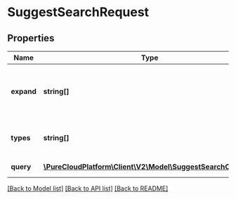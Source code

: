 # SuggestSearchRequest

## Properties
Name | Type | Description | Notes
------------ | ------------- | ------------- | -------------
**expand** | **string[]** | Provides more details about a specified resource | [optional] 
**types** | **string[]** | Resource domain type to search | 
**query** | [**\PureCloudPlatform\Client\V2\Model\SuggestSearchCriteria[]**](SuggestSearchCriteria.md) | Suggest query | 

[[Back to Model list]](../README.md#documentation-for-models) [[Back to API list]](../README.md#documentation-for-api-endpoints) [[Back to README]](../README.md)


